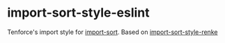 # import-sort-style-eslint

Tenforce's import style for [import-sort](https://github.com/renke/import-sort). Based on [import-sort-style-renke](https://github.com/renke/import-sort/tree/302fe2d494307f4fedff7ad2b8a4b67d4eaad142/packages/import-sort-style-renke)
